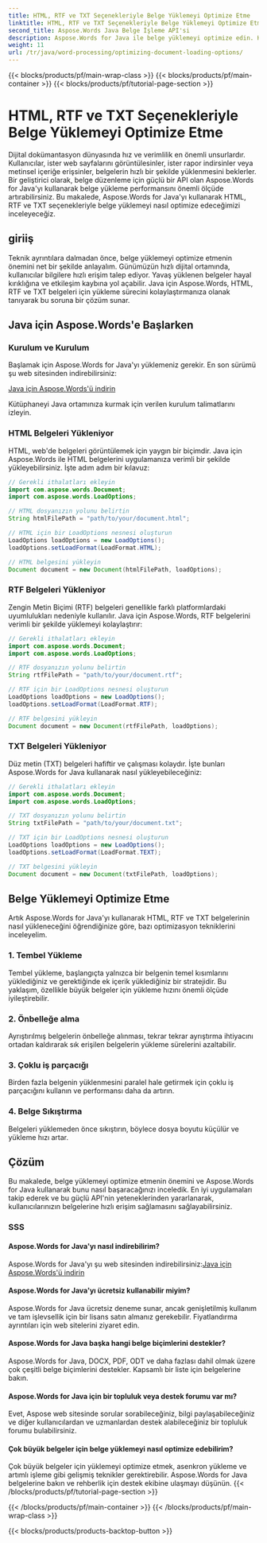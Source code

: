 ```yaml
---
title: HTML, RTF ve TXT Seçenekleriyle Belge Yüklemeyi Optimize Etme
linktitle: HTML, RTF ve TXT Seçenekleriyle Belge Yüklemeyi Optimize Etme
second_title: Aspose.Words Java Belge İşleme API'si
description: Aspose.Words for Java ile belge yüklemeyi optimize edin. HTML, RTF ve TXT dosyaları için hızı ve verimliliği artırın. Kullanıcı deneyimini bugün artırın!
weight: 11
url: /tr/java/word-processing/optimizing-document-loading-options/
---
```


{{< blocks/products/pf/main-wrap-class >}}
{{< blocks/products/pf/main-container >}}
{{< blocks/products/pf/tutorial-page-section >}}

# HTML, RTF ve TXT Seçenekleriyle Belge Yüklemeyi Optimize Etme


Dijital dokümantasyon dünyasında hız ve verimlilik en önemli unsurlardır. Kullanıcılar, ister web sayfalarını görüntülesinler, ister rapor indirsinler veya metinsel içeriğe erişsinler, belgelerin hızlı bir şekilde yüklenmesini beklerler. Bir geliştirici olarak, belge düzenleme için güçlü bir API olan Aspose.Words for Java'yı kullanarak belge yükleme performansını önemli ölçüde artırabilirsiniz. Bu makalede, Aspose.Words for Java'yı kullanarak HTML, RTF ve TXT seçenekleriyle belge yüklemeyi nasıl optimize edeceğimizi inceleyeceğiz.

## giriiş

Teknik ayrıntılara dalmadan önce, belge yüklemeyi optimize etmenin önemini net bir şekilde anlayalım. Günümüzün hızlı dijital ortamında, kullanıcılar bilgilere hızlı erişim talep ediyor. Yavaş yüklenen belgeler hayal kırıklığına ve etkileşim kaybına yol açabilir. Java için Aspose.Words, HTML, RTF ve TXT belgeleri için yükleme sürecini kolaylaştırmanıza olanak tanıyarak bu soruna bir çözüm sunar.

## Java için Aspose.Words'e Başlarken

### Kurulum ve Kurulum

Başlamak için Aspose.Words for Java'yı yüklemeniz gerekir. En son sürümü şu web sitesinden indirebilirsiniz:

[Java için Aspose.Words'ü indirin](https://releases.aspose.com/words/java/)

Kütüphaneyi Java ortamınıza kurmak için verilen kurulum talimatlarını izleyin.

### HTML Belgeleri Yükleniyor

HTML, web'de belgeleri görüntülemek için yaygın bir biçimdir. Java için Aspose.Words ile HTML belgelerini uygulamanıza verimli bir şekilde yükleyebilirsiniz. İşte adım adım bir kılavuz:

```java
// Gerekli ithalatları ekleyin
import com.aspose.words.Document;
import com.aspose.words.LoadOptions;

// HTML dosyanızın yolunu belirtin
String htmlFilePath = "path/to/your/document.html";

// HTML için bir LoadOptions nesnesi oluşturun
LoadOptions loadOptions = new LoadOptions();
loadOptions.setLoadFormat(LoadFormat.HTML);

// HTML belgesini yükleyin
Document document = new Document(htmlFilePath, loadOptions);
```

### RTF Belgeleri Yükleniyor

Zengin Metin Biçimi (RTF) belgeleri genellikle farklı platformlardaki uyumlulukları nedeniyle kullanılır. Java için Aspose.Words, RTF belgelerini verimli bir şekilde yüklemeyi kolaylaştırır:

```java
// Gerekli ithalatları ekleyin
import com.aspose.words.Document;
import com.aspose.words.LoadOptions;

// RTF dosyanızın yolunu belirtin
String rtfFilePath = "path/to/your/document.rtf";

// RTF için bir LoadOptions nesnesi oluşturun
LoadOptions loadOptions = new LoadOptions();
loadOptions.setLoadFormat(LoadFormat.RTF);

// RTF belgesini yükleyin
Document document = new Document(rtfFilePath, loadOptions);
```

### TXT Belgeleri Yükleniyor

Düz metin (TXT) belgeleri hafiftir ve çalışması kolaydır. İşte bunları Aspose.Words for Java kullanarak nasıl yükleyebileceğiniz:

```java
// Gerekli ithalatları ekleyin
import com.aspose.words.Document;
import com.aspose.words.LoadOptions;

// TXT dosyanızın yolunu belirtin
String txtFilePath = "path/to/your/document.txt";

// TXT için bir LoadOptions nesnesi oluşturun
LoadOptions loadOptions = new LoadOptions();
loadOptions.setLoadFormat(LoadFormat.TEXT);

// TXT belgesini yükleyin
Document document = new Document(txtFilePath, loadOptions);
```

## Belge Yüklemeyi Optimize Etme

Artık Aspose.Words for Java'yı kullanarak HTML, RTF ve TXT belgelerinin nasıl yükleneceğini öğrendiğinize göre, bazı optimizasyon tekniklerini inceleyelim.

### 1. Tembel Yükleme

Tembel yükleme, başlangıçta yalnızca bir belgenin temel kısımlarını yüklediğiniz ve gerektiğinde ek içerik yüklediğiniz bir stratejidir. Bu yaklaşım, özellikle büyük belgeler için yükleme hızını önemli ölçüde iyileştirebilir.

### 2. Önbelleğe alma

Ayrıştırılmış belgelerin önbelleğe alınması, tekrar tekrar ayrıştırma ihtiyacını ortadan kaldırarak sık erişilen belgelerin yükleme sürelerini azaltabilir.

### 3. Çoklu iş parçacığı

Birden fazla belgenin yüklenmesini paralel hale getirmek için çoklu iş parçacığını kullanın ve performansı daha da artırın.

### 4. Belge Sıkıştırma

Belgeleri yüklemeden önce sıkıştırın, böylece dosya boyutu küçülür ve yükleme hızı artar.

## Çözüm

Bu makalede, belge yüklemeyi optimize etmenin önemini ve Aspose.Words for Java kullanarak bunu nasıl başaracağınızı inceledik. En iyi uygulamaları takip ederek ve bu güçlü API'nin yeteneklerinden yararlanarak, kullanıcılarınızın belgelerine hızlı erişim sağlamasını sağlayabilirsiniz.

### SSS

#### Aspose.Words for Java'yı nasıl indirebilirim?

 Aspose.Words for Java'yı şu web sitesinden indirebilirsiniz:[Java için Aspose.Words'ü indirin](https://releases.aspose.com/words/java/)

#### Aspose.Words for Java'yı ücretsiz kullanabilir miyim?

Aspose.Words for Java ücretsiz deneme sunar, ancak genişletilmiş kullanım ve tam işlevsellik için bir lisans satın almanız gerekebilir. Fiyatlandırma ayrıntıları için web sitelerini ziyaret edin.

#### Aspose.Words for Java başka hangi belge biçimlerini destekler?

Aspose.Words for Java, DOCX, PDF, ODT ve daha fazlası dahil olmak üzere çok çeşitli belge biçimlerini destekler. Kapsamlı bir liste için belgelerine bakın.

#### Aspose.Words for Java için bir topluluk veya destek forumu var mı?

Evet, Aspose web sitesinde sorular sorabileceğiniz, bilgi paylaşabileceğiniz ve diğer kullanıcılardan ve uzmanlardan destek alabileceğiniz bir topluluk forumu bulabilirsiniz.

#### Çok büyük belgeler için belge yüklemeyi nasıl optimize edebilirim?

Çok büyük belgeler için yüklemeyi optimize etmek, asenkron yükleme ve artımlı işleme gibi gelişmiş teknikler gerektirebilir. Aspose.Words for Java belgelerine bakın ve rehberlik için destek ekibine ulaşmayı düşünün.
{{< /blocks/products/pf/tutorial-page-section >}}

{{< /blocks/products/pf/main-container >}}
{{< /blocks/products/pf/main-wrap-class >}}

{{< blocks/products/products-backtop-button >}}
